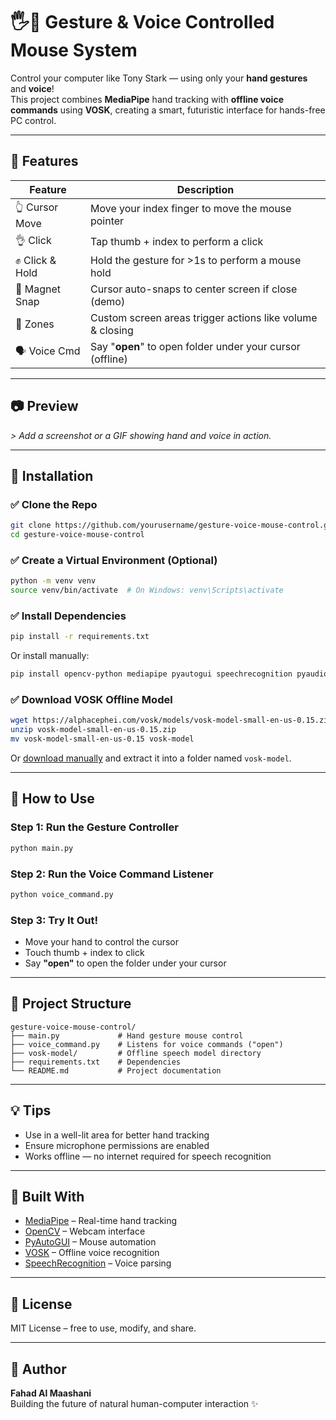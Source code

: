 # 🖐️🧠 Gesture & Voice Controlled Mouse System

Control your computer like Tony Stark — using only your **hand gestures** and **voice**!  
This project combines **MediaPipe** hand tracking with **offline voice commands** using **VOSK**, creating a smart, futuristic interface for hands-free PC control.

---

## 🚀 Features

| Feature         | Description                                                 |
|----------------|-------------------------------------------------------------|
| 👆 Cursor Move  | Move your index finger to move the mouse pointer           |
| 👌 Click        | Tap thumb + index to perform a click                       |
| ✊ Click & Hold | Hold the gesture for >1s to perform a mouse hold           |
| 🧲 Magnet Snap  | Cursor auto-snaps to center screen if close (demo)        |
| 🧭 Zones        | Custom screen areas trigger actions like volume & closing |
| 🗣 Voice Cmd    | Say "**open**" to open folder under your cursor (offline)  |

---

## 📷 Preview

_> Add a screenshot or a GIF showing hand and voice in action._

---

## 🔧 Installation

### ✅ Clone the Repo

```bash
git clone https://github.com/yourusername/gesture-voice-mouse-control.git
cd gesture-voice-mouse-control
```

### ✅ Create a Virtual Environment (Optional)

```bash
python -m venv venv
source venv/bin/activate  # On Windows: venv\Scripts\activate
```

### ✅ Install Dependencies

```bash
pip install -r requirements.txt
```

Or install manually:

```bash
pip install opencv-python mediapipe pyautogui speechrecognition pyaudio vosk sounddevice pyttsx3
```

### ✅ Download VOSK Offline Model

```bash
wget https://alphacephei.com/vosk/models/vosk-model-small-en-us-0.15.zip
unzip vosk-model-small-en-us-0.15.zip
mv vosk-model-small-en-us-0.15 vosk-model
```

Or [download manually](https://alphacephei.com/vosk/models) and extract it into a folder named `vosk-model`.

---

## 🧠 How to Use

### Step 1: Run the Gesture Controller

```bash
python main.py
```

### Step 2: Run the Voice Command Listener

```bash
python voice_command.py
```

### Step 3: Try It Out!

- Move your hand to control the cursor
- Touch thumb + index to click
- Say **"open"** to open the folder under your cursor

---

## 📁 Project Structure

```
gesture-voice-mouse-control/
├── main.py             # Hand gesture mouse control
├── voice_command.py    # Listens for voice commands ("open")
├── vosk-model/         # Offline speech model directory
├── requirements.txt    # Dependencies
└── README.md           # Project documentation
```

---

## 💡 Tips

- Use in a well-lit area for better hand tracking
- Ensure microphone permissions are enabled
- Works offline — no internet required for speech recognition

---

## 🤖 Built With

- [MediaPipe](https://mediapipe.dev/) – Real-time hand tracking
- [OpenCV](https://opencv.org/) – Webcam interface
- [PyAutoGUI](https://pyautogui.readthedocs.io/) – Mouse automation
- [VOSK](https://alphacephei.com/vosk/) – Offline voice recognition
- [SpeechRecognition](https://pypi.org/project/SpeechRecognition/) – Voice parsing

---

## 📜 License

MIT License – free to use, modify, and share.

---

## 🙌 Author

**Fahad Al Maashani**  
Building the future of natural human-computer interaction ✨
